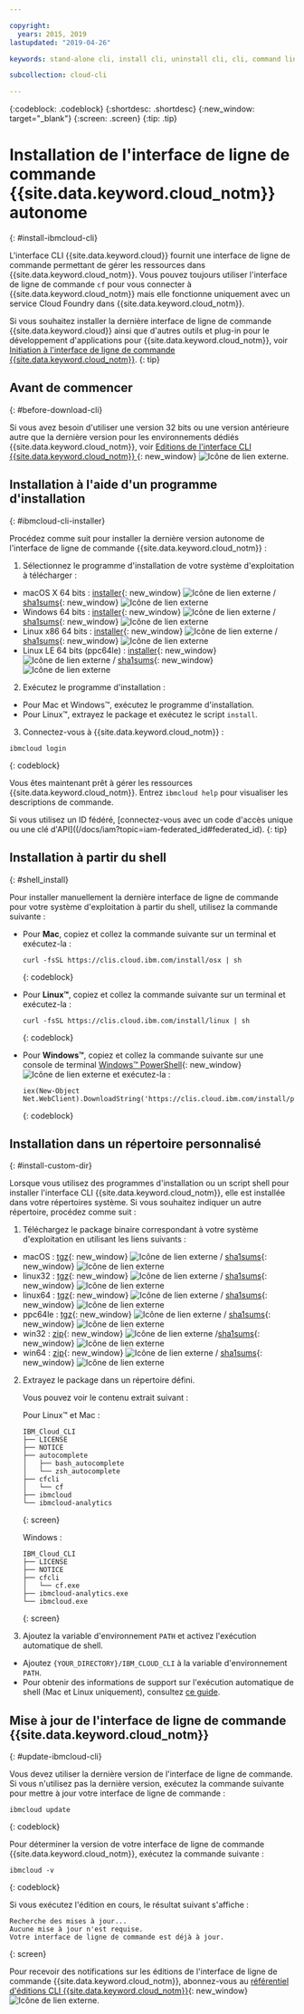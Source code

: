 ```yaml
---

copyright:
  years: 2015, 2019
lastupdated: "2019-04-26"

keywords: stand-alone cli, install cli, uninstall cli, cli, command line, command-line, windows powershell, linux, macos, installer, standalone cli

subcollection: cloud-cli

---
```


{:codeblock: .codeblock}
{:shortdesc: .shortdesc}
{:new_window: target="_blank"}
{:screen: .screen}
{:tip: .tip}

# Installation de l'interface de ligne de commande {{site.data.keyword.cloud_notm}} autonome
{: #install-ibmcloud-cli}

L'interface CLI {{site.data.keyword.cloud}} fournit une interface de ligne de commande permettant de gérer les ressources dans {{site.data.keyword.cloud_notm}}. Vous pouvez toujours utiliser l'interface de ligne de commande `cf` pour vous connecter à {{site.data.keyword.cloud_notm}} mais elle fonctionne uniquement avec un service Cloud Foundry dans {{site.data.keyword.cloud_notm}}. 

Si vous souhaitez installer la dernière interface de ligne de commande {{site.data.keyword.cloud}} ainsi que d'autres outils et plug-in pour le développement d'applications pour {{site.data.keyword.cloud_notm}}, voir [Initiation à l'interface de ligne de commande {{site.data.keyword.cloud_notm}}](/docs/cli?topic=cloud-cli-ibmcloud-cli#ibmcloud-cli).
{: tip}

## Avant de commencer
{: #before-download-cli}

Si vous avez besoin d'utiliser une version 32 bits ou une version antérieure autre que la dernière version pour les environnements dédiés {{site.data.keyword.cloud_notm}}, voir [Editions de l'interface CLI {{site.data.keyword.cloud_notm}} ](https://github.com/IBM-Cloud/ibm-cloud-cli-release/releases/){: new_window} ![Icône de lien externe](../../../icons/launch-glyph.svg "Icône de lien externe").

## Installation à l'aide d'un programme d'installation
{: #ibmcloud-cli-installer}

Procédez comme suit pour installer la dernière version autonome de l'interface de ligne de commande {{site.data.keyword.cloud_notm}} :

1. Sélectionnez le programme d'installation de votre système d'exploitation à télécharger :
  *  macOS X 64 bits : [installer](https://clis.cloud.ibm.com/download/bluemix-cli/latest/osx){: new_window} ![Icône de lien externe](../../../icons/launch-glyph.svg "Icône de lien externe") / [sha1sums](https://clis.cloud.ibm.com/download/bluemix-cli/latest/osx/checksum){: new_window} ![Icône de lien externe](../../../icons/launch-glyph.svg "Icône de lien externe")
  * Windows 64 bits : [installer](https://clis.cloud.ibm.com/download/bluemix-cli/latest/win64){: new_window} ![Icône de lien externe](../../../icons/launch-glyph.svg "Icône de lien externe") / [sha1sums](https://clis.cloud.ibm.com/download/bluemix-cli/latest/win64/checksum){: new_window} ![Icône de lien externe](../../../icons/launch-glyph.svg "Icône de lien externe")
  * Linux x86 64 bits : [installer](https://clis.cloud.ibm.com/download/bluemix-cli/latest/linux64){: new_window} ![Icône de lien externe](../../../icons/launch-glyph.svg "Icône de lien externe") / [sha1sums](https://clis.cloud.ibm.com/download/bluemix-cli/latest/linux64/checksum){: new_window} ![Icône de lien externe](../../../icons/launch-glyph.svg "Icône de lien externe")
  * Linux LE 64 bits (ppc64le) : [installer](https://clis.cloud.ibm.com/download/bluemix-cli/latest/ppc64le){: new_window} ![Icône de lien externe](../../../icons/launch-glyph.svg "Icône de lien externe") / [sha1sums](https://clis.cloud.ibm.com/download/bluemix-cli/latest/ppc64le/checksum){: new_window} ![Icône de lien externe](../../../icons/launch-glyph.svg "Icône de lien externe")

2. Exécutez le programme d'installation :
  * Pour Mac et Windows&trade;, exécutez le programme d'installation. 
  * Pour Linux&trade;, extrayez le package et exécutez le script `install`. 

3. Connectez-vous à {{site.data.keyword.cloud_notm}} :
  ```
  ibmcloud login
  ```
  {: codeblock}
   
  Vous êtes maintenant prêt à gérer les ressources {{site.data.keyword.cloud_notm}}. Entrez `ibmcloud help` pour visualiser les descriptions de commande. 

  Si vous utilisez un ID fédéré, [connectez-vous avec un code d'accès unique ou une clé d'API]((/docs/iam?topic=iam-federated_id#federated_id).
  {: tip}

## Installation à partir du shell
{: #shell_install}

Pour installer manuellement la dernière interface de ligne de commande pour votre système d'exploitation à partir du shell, utilisez la commande suivante :

* Pour **Mac**, copiez et collez la commande suivante sur un terminal et exécutez-la :
  ```
  curl -fsSL https://clis.cloud.ibm.com/install/osx | sh
  ```
  {: codeblock}

* Pour **Linux&trade;**, copiez et collez la commande suivante sur un terminal et exécutez-la :
  ```
  curl -fsSL https://clis.cloud.ibm.com/install/linux | sh
  ```
  {: codeblock}

* Pour **Windows&trade;**, copiez et collez la commande suivante sur une console de terminal [Windows&trade; PowerShell](https://msdn.microsoft.com/en-us/powershell/scripting/getting-started/getting-started-with-windows-powershell){: new_window} ![Icône de lien externe](../../../icons/launch-glyph.svg "Icône de lien externe") et exécutez-la :
  ```
  iex(New-Object Net.WebClient).DownloadString('https://clis.cloud.ibm.com/install/powershell')
  ```
  {: codeblock}

## Installation dans un répertoire personnalisé
{: #install-custom-dir}

Lorsque vous utilisez des programmes d'installation ou un script shell pour installer l'interface CLI {{site.data.keyword.cloud_notm}}, elle est installée dans votre répertoires système. Si vous souhaitez indiquer un autre répertoire, procédez comme suit :

1. Téléchargez le package binaire correspondant à votre système d'exploitation en utilisant les liens suivants :
  * macOS : [tgz](https://clis.cloud.ibm.com/download/bluemix-cli/latest/osx/archive){: new_window} ![Icône de lien externe](../../../icons/launch-glyph.svg "Icône de lien externe") / [sha1sums](https://clis.cloud.ibm.com/download/bluemix-cli/latest/osx/archive/checksum){: new_window} ![Icône de lien externe](../../../icons/launch-glyph.svg "Icône de lien externe")
  * linux32 : [tgz](https://clis.cloud.ibm.com/download/bluemix-cli/latest/linux32/archive){: new_window} ![Icône de lien externe](../../../icons/launch-glyph.svg "Icône de lien externe") / [sha1sums](https://clis.cloud.ibm.com/download/bluemix-cli/latest/linux32/archive/checksum){: new_window} ![Icône de lien externe](../../../icons/launch-glyph.svg "Icône de lien externe")
  * linux64 : [tgz](https://clis.cloud.ibm.com/download/bluemix-cli/latest/linux64/archive){: new_window} ![Icône de lien externe](../../../icons/launch-glyph.svg "Icône de lien externe") / [sha1sums](https://clis.cloud.ibm.com/download/bluemix-cli/latest/linux64/archive/checksum){: new_window} ![Icône de lien externe](../../../icons/launch-glyph.svg "Icône de lien externe")
  * ppc64le : [tgz](https://clis.cloud.ibm.com/download/bluemix-cli/latest/ppc64le/archive){: new_window} ![Icône de lien externe](../../../icons/launch-glyph.svg "Icône de lien externe") / [sha1sums](https://clis.cloud.ibm.com/download/bluemix-cli/latest/ppc64le/archive/checksum){: new_window} ![Icône de lien externe](../../../icons/launch-glyph.svg "Icône de lien externe")
  * win32 : [zip](https://clis.cloud.ibm.com/download/bluemix-cli/latest/win32/archive){: new_window} ![Icône de lien externe](../../../icons/launch-glyph.svg "Icône de lien externe") /[sha1sums](https://clis.cloud.ibm.com/download/bluemix-cli/latest/win32/archive/checksum){: new_window} ![Icône de lien externe](../../../icons/launch-glyph.svg "Icône de lien externe")
  * win64 : [zip](https://clis.cloud.ibm.com/download/bluemix-cli/latest/win64/archive){: new_window} ![Icône de lien externe](../../../icons/launch-glyph.svg "Icône de lien externe") / [sha1sums](https://clis.cloud.ibm.com/download/bluemix-cli/latest/win64/archive/checksum){: new_window} ![Icône de lien externe](../../../icons/launch-glyph.svg "Icône de lien externe")

2. Extrayez le package dans un répertoire défini.

   Vous pouvez voir le contenu extrait suivant :

   Pour Linux&trade; et Mac :
   ```
   IBM_Cloud_CLI
   ├── LICENSE
   ├── NOTICE
   ├── autocomplete
   │   ├── bash_autocomplete
   │   └── zsh_autocomplete
   ├── cfcli
   │   └── cf
   ├── ibmcloud
   └── ibmcloud-analytics
   ```
   {: screen}

   Windows :
   ```
   IBM_Cloud_CLI
   ├── LICENSE
   ├── NOTICE
   ├── cfcli
   │   └── cf.exe
   ├── ibmcloud-analytics.exe
   └── ibmcloud.exe
   ```
   {: screen}

3. Ajoutez la variable d'environnement `PATH` et activez l'exécution automatique de shell. 
  * Ajoutez `{YOUR_DIRECTORY}/IBM_CLOUD_CLI` à la variable d'environnement `PATH`.
  * Pour obtenir des informations de support sur l'exécution automatique de shell (Mac et Linux uniquement), consultez [ce guide](/docs/cli/reference/ibmcloud?topic=cloud-cli-shell-autocomplete#shell-autocomplete).

## Mise à jour de l'interface de ligne de commande {{site.data.keyword.cloud_notm}}
{: #update-ibmcloud-cli}

Vous devez utiliser la dernière version de l'interface de ligne de commande. Si vous n'utilisez pas la dernière version, exécutez la commande suivante pour mettre à jour votre interface de ligne de commande : 

```
ibmcloud update
```
{: codeblock}

Pour déterminer la version de votre interface de ligne de commande {{site.data.keyword.cloud_notm}}, exécutez la commande suivante :
```
ibmcloud -v
```
{: codeblock}

Si vous exécutez l'édition en cours, le résultat suivant s'affiche :
```
Recherche des mises à jour...
Aucune mise à jour n'est requise.
Votre interface de ligne de commande est déjà à jour.
```
{: screen}

Pour recevoir des notifications sur les éditions de l'interface de ligne de commande {{site.data.keyword.cloud_notm}}, abonnez-vous au [référentiel d'éditions CLI {{site.data.keyword.cloud_notm}}](https://github.com/IBM-Cloud/ibm-cloud-cli-release/releases/){: new_window} ![Icône de lien externe](../../../icons/launch-glyph.svg "Icône de lien externe").
